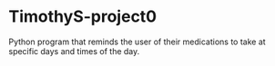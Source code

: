 # TimothyS-project0
Python program that reminds the user of their medications to take at specific days and times of the day.
